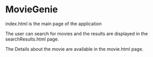 # MovieGenie

index.html is the main page of the application 

The user can search for movies and the results are displayed in the searchResults.html page.

The Details about the movie are available in the movie.html page.


